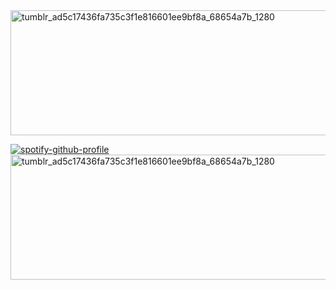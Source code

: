 
<img width="5000" height="200" alt="tumblr_ad5c17436fa735c3f1e816601ee9bf8a_68654a7b_1280" src="https://github.com/user-attachments/assets/0ed31993-0113-4247-8f41-eb2546af7eb1" />

[![spotify-github-profile](https://spotify-github-profile.kittinanx.com/api/view?uid=31vpgggqrkebdc6rl5w2fbisqspq&cover_image=true&theme=default&show_offline=false&background_color=00000&interchange=false&profanity=false&bar_color=ffffff&bar_color_cover=true)](https://spotify-github-profile.kittinanx.com/api/view?uid=31vpgggqrkebdc6rl5w2fbisqspq&redirect=true)
 <img width="5000" height="200" alt="tumblr_ad5c17436fa735c3f1e816601ee9bf8a_68654a7b_1280" src="https://github.com/user-attachments/assets/0ed31993-0113-4247-8f41-eb2546af7eb1" />  

 
